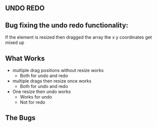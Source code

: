 ## UNDO REDO

## Bug fixing the undo redo functionality:

If the element is resized then dragged the array the x y coordinates get mixed up

## What Works

- multiple drag positions without resize works
  - Both for undo and redo
- multiple drags then resize once works
  - Both for undo and redo
- One resize then undo works
  - Works for undo
  - Not for redo

## The Bugs
